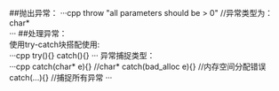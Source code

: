 ##抛出异常：
···cpp
throw "all parameters should be > 0" //异常类型为：char*<br/>
···
##处理异常：<br/>
使用try-catch块搭配使用:<br/>
···cpp
try(){}
catch(){}
···
异常捕捉类型：<br/>
···cpp
catch(char* e){} //char*
catch(bad_alloc e){} //内存空间分配错误
catch(...){} //捕捉所有异常
···
